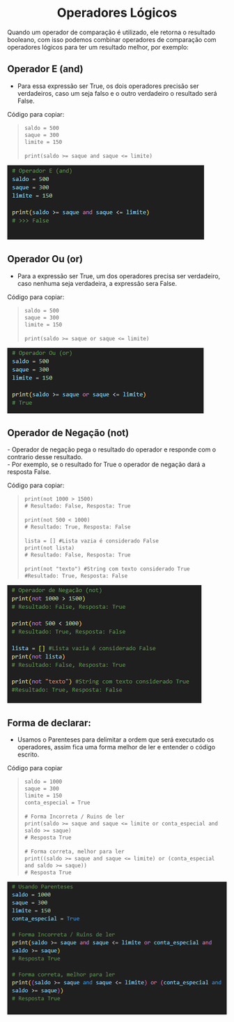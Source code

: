 <h1 align="center">Operadores Lógicos</h1>

Quando um operador de comparação é utilizado, ele retorna o resultado booleano, com isso podemos combinar operadores de comparação com operadores lógicos para ter um resultado melhor, por exemplo:

<h2>Operador E (and)</h2>
  
  - Para essa expressão ser True, os dois operadores precisão ser verdadeiros, caso um seja falso e o outro verdadeiro o resultado será False. 

  Código para copiar: <br>
  <blockquote>

    saldo = 500
    saque = 300
    limite = 150

    print(saldo >= saque and saque <= limite)

  </blockquote>
  <img src="1 - Operador E (and).png">


<h2>Operador Ou (or)</h2>

   - Para a expressão ser True, um dos operadores precisa ser verdadeiro, caso nenhuma seja verdadeira, a expressão sera False.

  Código para copiar:
  <blockquote>
  
    saldo = 500
    saque = 300
    limite = 150

    print(saldo >= saque or saque <= limite)
  
  </blockquote>
  <img src="2 - Operador Ou (or).png">


<h2>Operador de Negação (not)</h2>
  - Operador de negação pega o resultado do operador e responde com o contrario desse resultado. <br>
  - Por exemplo, se o resultado for True o operador de negação dará a resposta False.

  Código para copiar:
  <blockquote>

    print(not 1000 > 1500)
    # Resultado: False, Resposta: True

    print(not 500 < 1000)
    # Resultado: True, Resposta: False

    lista = [] #Lista vazia é considerado False
    print(not lista)
    # Resultado: False, Resposta: True

    print(not "texto") #String com texto considerado True 
    #Resultado: True, Resposta: False

  </blockquote> 
  <img src="3 - Operador de Negação (not).png">


<h2>Forma de declarar:</h2>

 - Usamos o Parenteses para delimitar a ordem que será executado os operadores, assim fica uma forma melhor de ler e entender o código escrito.

  Código para copiar
  <blockquote>

    saldo = 1000
    saque = 300
    limite = 150
    conta_especial = True

    # Forma Incorreta / Ruins de ler
    print(saldo >= saque and saque <= limite or conta_especial and saldo >= saque)
    # Resposta True

    # Forma correta, melhor para ler
    print((saldo >= saque and saque <= limite) or (conta_especial and saldo >= saque))
    # Resposta True
  
  </blockquote>
  <img src="4 - Forma de declarar.png">
